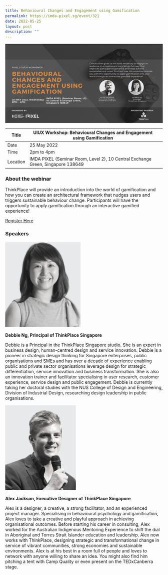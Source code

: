 ```yaml
---
title: Behavioural Changes and Engagement using Gamification
permalink: https://imda-pixel.sg/event/321
date: 2022-05-25
layout: post
description: ""
---
```

![Alt text for image on Isomer site](/images/ui-ux/UIUXbanner.png)

| Title | UIUX Workshop: Behavioural Changes and Engagement using Gamification | | 
| -------- | -------- | --------| 
| Date  | 25 May 2022  | 
| Time  | 2pm to 4pm  |
| Location  | IMDA PIXEL (Seminar Room, Level 2), 10 Central Exchange Green, Singapore 138649 |

### About the webinar 

ThinkPlace will provide an introduction into the world of gamification and how you can create an architectural framework that nudges users and triggers sustainable behaviour change. Participants will have the opportunity to apply gamification through an interactive gamified experience!

[Register Here](https://imda-pixel.sg/event/321)

### Speakers 

![Alt text for image on Isomer site](/images/ui-ux/debbie.png) 

**Debbie Ng, Principal of ThinkPlace Singapore**

Debbie is a Principal in the ThinkPlace Singapore studio. She is an expert in business design, human-centred design and service innovation. Debbie is a pioneer in strategic design thinking for Singapore enterprises, public organisations and SMEs and has over a decade of experience enabling public and private sector organisations leverage design for strategic differentiation, service innovation and business transformation. She is also an innovation trainer and facilitator specialising in user research, customer experience, service design and public engagement. Debbie is currently taking her doctoral studies with the NUS College of Design and Engineering, Division of Industrial Design, researching design leadership in public organisations.

![Alt text for image on Isomer site](/images/ui-ux/alex.png) 

**Alex Jackson, Executive Designer of ThinkPlace Singapore**

Alex is a designer, a creative, a strong facilitator, and an experienced project manager. Specialising in behavioural psychology and gamification, Alex loves to take a creative and playful approach in achieving organisational outcomes. Before starting his career in consulting, Alex worked for the Australian Indigenous Mentoring Experience to shift the dial in Aboriginal and Torres Strait Islander education and leadership. Alex now works with ThinkPlace, designing strategic and transformational change in service of vibrant communities, strong economies and sustainable environments. Alex is at his best in a room full of people and loves to network with anyone willing to share an idea. You might also find him pitching a tent with Camp Quality or even present on the TEDxCanberra stage.
